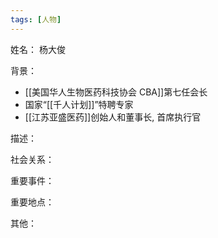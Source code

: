 ```yaml
---
tags: [人物]
---
```


姓名：
杨大俊

背景：
- [[美国华人生物医药科技协会 CBA]]第七任会长
- 国家“[[千人计划]]”特聘专家
- [[江苏亚盛医药]]创始人和董事长, 首席执行官

描述：

社会关系：

重要事件：

重要地点：

其他：
